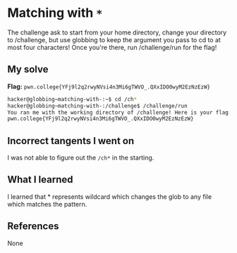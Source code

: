 # Matching with `*`
The challenge ask to start from your home directory, change your directory to /challenge, but use globbing to keep the argument you pass to cd to at most four characters! Once you're there, run /challenge/run for the flag!
## My solve
**Flag:** `pwn.college{YFj9l2q2rwyNVsi4n3Mi6gTWVO_.QXxIDO0wyM2EzNzEzW}`

```bash
hacker@globbing~matching-with-:~$ cd /ch*
hacker@globbing~matching-with-:/challenge$ /challenge/run
You ran me with the working directory of /challenge! Here is your flag:
pwn.college{YFj9l2q2rwyNVsi4n3Mi6gTWVO_.QXxIDO0wyM2EzNzEzW}
```
## Incorrect tangents I went on
I was not able to figure out the `/ch*` in the starting.
## What I learned
I learned that * represents wildcard which changes the glob to any file which matches the pattern.
## References 
None